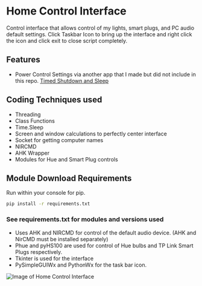 # Home Control Interface

Control interface that allows control of my lights, smart plugs, and PC audio default settings.
Click Taskbar Icon to bring up the interface and right click the icon and click exit to close script completely.

## Features

* Power Control Settings via another app that I made but did not include in this repo.
[Timed Shutdown and Sleep](https://github.com/Concrete18/Timed-Shutdown-Sleep)

## Coding Techniques used

* Threading
* Class Functions
* Time.Sleep
* Screen and window calculations to perfectly center interface
* Socket for getting computer names
* NIRCMD
* AHK Wrapper
* Modules for Hue and Smart Plug controls

## Module Download Requirements

Run within your console for pip.

```cmd
pip install -r requirements.txt
```

### See requirements.txt for modules and versions used

* Uses AHK and NIRCMD for control of the default audio device. (AHK and NirCMD must be installed separately)
* Phue and pyHS100 are used for control of Hue bulbs and TP Link Smart Plugs respectively.
* Tkinter is used for the interface
* PySimpleGUIWx and PythonWx for the task bar icon.

![Image of Home Control Interface](https://i.imgur.com/I0KfGmk.png)
